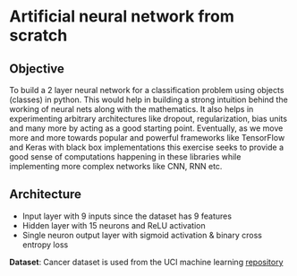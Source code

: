 # Artificial neural network from scratch

## Objective
To build a 2 layer neural network for a classification problem using objects (classes) in python. This would help in building a strong intuition behind the working of neural nets along with the mathematics. It also helps in experimenting arbitrary architectures like dropout, regularization, bias units and many more by acting as a good starting point. Eventually, as we move more and more towards popular and powerful frameworks like TensorFlow and Keras with black box implementations this exercise seeks to provide a good sense of computations happening in these libraries while implementing more complex networks like CNN, RNN etc.    

## Architecture
* Input layer with 9 inputs since the dataset has 9 features
* Hidden layer with 15 neurons and ReLU activation
* Single neuron output layer with sigmoid activation & binary cross entropy loss

**Dataset**: Cancer dataset is used from the UCI machine learning [repository](https://archive.ics.uci.edu/ml/datasets/breast+cancer+wisconsin+%28original%29)
